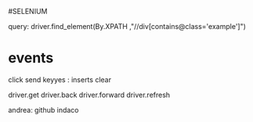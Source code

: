 
#SELENIUM

query: driver.find_element(By.XPATH ,"//div[contains@class='example']")

# events
click
send keyyes : inserts
clear

driver.get
driver.back
driver.forward
driver.refresh


andrea: github indaco